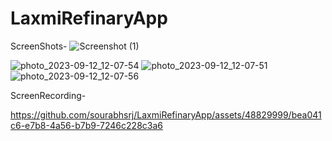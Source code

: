 # LaxmiRefinaryApp
ScreenShots-
![Screenshot (1)](https://github.com/sourabhsrj/LaxmiRefinaryApp/assets/48829999/45def1eb-6da3-4e66-801e-352a496b4783)

![photo_2023-09-12_12-07-54](https://github.com/sourabhsrj/LaxmiRefinaryApp/assets/48829999/c4e47b51-db60-4b1f-bf3e-0682019ee365)
![photo_2023-09-12_12-07-51](https://github.com/sourabhsrj/LaxmiRefinaryApp/assets/48829999/3d097c48-f858-4900-969c-0d380443cd86)
![photo_2023-09-12_12-07-56](https://github.com/sourabhsrj/LaxmiRefinaryApp/assets/48829999/c2b04e73-8f73-4584-bafd-146a522b8aa8)

ScreenRecording-


https://github.com/sourabhsrj/LaxmiRefinaryApp/assets/48829999/bea041c6-e7b8-4a56-b7b9-7246c228c3a6



